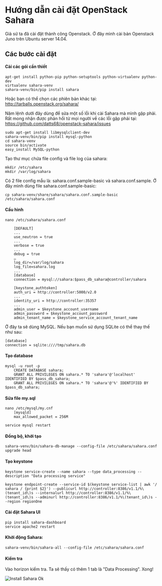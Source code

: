 # Hướng dẫn cài đặt OpenStack Sahara

Giả sử ta đã cài đặt thành công Openstack. Ở đây mình cài bản Openstack Juno trên Ubuntu server 14.04.

## Các bước cài đặt
#### Cài các gói cần thiết

    apt-get install python-pip python-setuptools python-virtualenv python-dev
    virtualenv sahara-venv
    sahara-venv/bin/pip install sahara
Hoặc bạn có thể chọn các phiên bản khác tại: http://tarballs.openstack.org/sahara/

Năm lệnh dưới đây dùng để sửa một số lỗi khi cài Sahara mà mình gặp phải. Rất mong nhận được phản hồi từ mọi người về các lỗi gặp phải tại: https://github.com/datts68/openstack-sahara/issues

    sudo apt-get install libmysqlclient-dev
    sahara-venv/bin/pip install mysql-python
    cd sahara-venv
    source bin/activate
    easy_install MySQL-python

Tạo thư mục chứa file config và file log của sahara:

    mkdir /etc/sahara
    mkdir /var/log/sahara

Có 2 file config mẫu là: sahara.conf.sample-basic và sahara.conf.sample. Ở đây mình dùng file sahara.conf.sample-basic:
    
    cp sahara-venv/share/sahara/sahara.conf.sample-basic /etc/sahara/sahara.conf

#### Cấu hình

    nano /etc/sahara/sahara.conf
    
        [DEFAULT]
        ...
        use_neutron = true
        ...
        verbose = true
        ...
        debug = true
        …
        log_dir=/var/log/sahara
        log_file=sahara.log
        ...
        [database]
        connection = mysql://sahara:$pass_db_sahara@controller/sahara
        
        [keystone_authtoken]
        auth_uri = http://controller:5000/v2.0
        ...
        identity_uri = http://controller:35357
        ...
        admin_user = $keystone_account_username
        admin_password = $keystone_account_password
        admin_tenant_name = $keystone_service_account_tenant_name

Ở đây ta sẽ dùng MySQL. Nếu bạn muốn sử dụng SQLite có thể thay thế như sau:

    [database]
    connection = sqlite:////tmp/sahara.db

#### Tạo database
    mysql -u root -p
        CREATE DATABASE sahara;
        GRANT ALL PRIVILEGES ON sahara.* TO 'sahara'@'localhost' IDENTIFIED BY $pass_db_sahara;
        GRANT ALL PRIVILEGES ON sahara.* TO 'sahara'@'%' IDENTIFIED BY $pass_db_sahara;
        
#### Sửa file my.sql
    nano /etc/mysql/my.cnf
        [mysqld]
        max_allowed_packet = 256M

    service mysql restart

#### Đồng bộ, khởi tạo
    sahara-venv/bin/sahara-db-manage --config-file /etc/sahara/sahara.conf upgrade head

#### Tạo keystone
    keystone service-create --name sahara --type data_processing --description "Data processing service"

    keystone endpoint-create --service-id $(keystone service-list | awk '/ sahara / {print $2}') --publicurl http://controller:8386/v1.1/%\(tenant_id\)s --internalurl http://controller:8386/v1.1/%\(tenant_id\)s --adminurl http://controller:8386/v1.1/%\(tenant_id\)s --region regionOne

#### Cài đặt Sahara UI
    pip install sahara-dashboard
    service apache2 restart

#### Khởi động Sahara:
    sahara-venv/bin/sahara-all --config-file /etc/sahara/sahara.conf

#### Kiểm tra
Vào horizon kiểm tra. Ta sẽ thấy có thêm 1 tab là "Data Processing". Xong!

![Install Sahara Ok](https://raw.githubusercontent.com/datts68/openstack-sahara/master/images/datts68_sahara_01.png)
